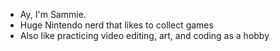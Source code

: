 - Ay, I'm Sammie.
- Huge Nintendo nerd that likes to collect games
- Also like practicing video editing, art, and coding as a hobby

<!---
ItsAMeSammieO/ItsAMeSammieO is a ✨ special ✨ repository because its `README.md` (this file) appears on your GitHub profile.
You can click the Preview link to take a look at your changes.
--->
